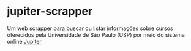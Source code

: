 # jupiter-scrapper

Um web scrapper para buscar ou listar informações sobre cursos oferecidos pela
Universidade de São Paulo (USP) por meio do sistema online
[Jupiter](https://uspdigital.usp.br/jupiterweb/jupCarreira.jsp?codmnu=8275)
